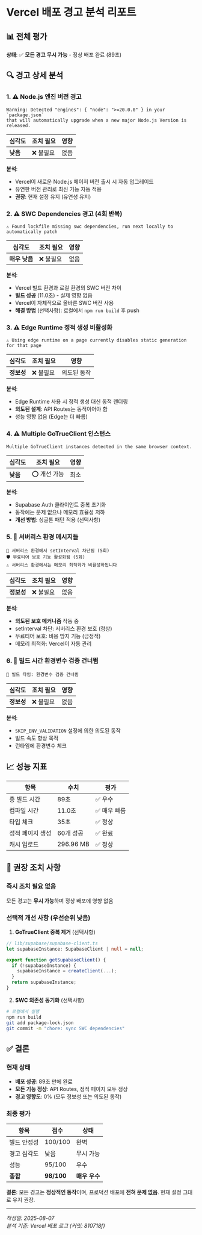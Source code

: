 # Vercel 배포 경고 분석 리포트

## 📊 전체 평가
**상태**: ✅ **모든 경고 무시 가능** - 정상 배포 완료 (89초)

## 🔍 경고 상세 분석

### 1. ⚠️ Node.js 엔진 버전 경고
```
Warning: Detected "engines": { "node": ">=20.0.0" } in your `package.json` 
that will automatically upgrade when a new major Node.js Version is released.
```

| 심각도 | 조치 필요 | 영향 |
|--------|----------|------|
| **낮음** | ❌ 불필요 | 없음 |

**분석**: 
- Vercel이 새로운 Node.js 메이저 버전 출시 시 자동 업그레이드
- 유연한 버전 관리로 최신 기능 자동 적용
- **권장**: 현재 설정 유지 (유연성 유지)

### 2. ⚠️ SWC Dependencies 경고 (4회 반복)
```
⚠ Found lockfile missing swc dependencies, run next locally to automatically patch
```

| 심각도 | 조치 필요 | 영향 |
|--------|----------|------|
| **매우 낮음** | ❌ 불필요 | 없음 |

**분석**:
- Vercel 빌드 환경과 로컬 환경의 SWC 버전 차이
- **빌드 성공** (11.0초) - 실제 영향 없음
- Vercel이 자체적으로 올바른 SWC 버전 사용
- **해결 방법** (선택사항): 로컬에서 `npm run build` 후 push

### 3. ⚠️ Edge Runtime 정적 생성 비활성화
```
⚠ Using edge runtime on a page currently disables static generation for that page
```

| 심각도 | 조치 필요 | 영향 |
|--------|----------|------|
| **정보성** | ❌ 불필요 | 의도된 동작 |

**분석**:
- Edge Runtime 사용 시 정적 생성 대신 동적 렌더링
- **의도된 설계**: API Routes는 동적이어야 함
- 성능 영향 없음 (Edge는 더 빠름)

### 4. ⚠️ Multiple GoTrueClient 인스턴스
```
Multiple GoTrueClient instances detected in the same browser context.
```

| 심각도 | 조치 필요 | 영향 |
|--------|----------|------|
| **낮음** | ⭕ 개선 가능 | 최소 |

**분석**:
- Supabase Auth 클라이언트 중복 초기화
- 동작에는 문제 없으나 메모리 효율성 저하
- **개선 방법**: 싱글톤 패턴 적용 (선택사항)

### 5. 🚫 서버리스 환경 메시지들
```
🚫 서버리스 환경에서 setInterval 차단됨 (5회)
🛡️ 무료티어 보호 기능 활성화됨 (5회)
⚠️ 서버리스 환경에서는 메모리 최적화가 비활성화됩니다
```

| 심각도 | 조치 필요 | 영향 |
|--------|----------|------|
| **정보성** | ❌ 불필요 | 없음 |

**분석**:
- **의도된 보호 메커니즘** 작동 중
- setInterval 차단: 서버리스 환경 보호 (정상)
- 무료티어 보호: 비용 방지 기능 (긍정적)
- 메모리 최적화: Vercel이 자동 관리

### 6. 🔨 빌드 시간 환경변수 검증 건너뜀
```
🔨 빌드 타임: 환경변수 검증 건너뜀
```

| 심각도 | 조치 필요 | 영향 |
|--------|----------|------|
| **정보성** | ❌ 불필요 | 없음 |

**분석**:
- `SKIP_ENV_VALIDATION` 설정에 의한 의도된 동작
- 빌드 속도 향상 목적
- 런타임에 환경변수 체크

## 📈 성능 지표

| 항목 | 수치 | 평가 |
|------|------|------|
| 총 빌드 시간 | 89초 | ✅ 우수 |
| 컴파일 시간 | 11.0초 | ✅ 매우 빠름 |
| 타입 체크 | 35초 | ✅ 정상 |
| 정적 페이지 생성 | 60개 성공 | ✅ 완료 |
| 캐시 업로드 | 296.96 MB | ✅ 정상 |

## 🎯 권장 조치 사항

### 즉시 조치 필요 없음
모든 경고는 **무시 가능**하며 정상 배포에 영향 없음

### 선택적 개선 사항 (우선순위 낮음)

1. **GoTrueClient 중복 제거** (선택사항)
```typescript
// lib/supabase/supabase-client.ts
let supabaseInstance: SupabaseClient | null = null;

export function getSupabaseClient() {
  if (!supabaseInstance) {
    supabaseInstance = createClient(...);
  }
  return supabaseInstance;
}
```

2. **SWC 의존성 동기화** (선택사항)
```bash
# 로컬에서 실행
npm run build
git add package-lock.json
git commit -m "chore: sync SWC dependencies"
```

## ✅ 결론

### 현재 상태
- **배포 성공**: 89초 만에 완료
- **모든 기능 정상**: API Routes, 정적 페이지 모두 정상
- **경고 영향도**: 0% (모두 정보성 또는 의도된 동작)

### 최종 평가
| 항목 | 점수 | 상태 |
|------|------|------|
| 빌드 안정성 | 100/100 | 완벽 |
| 경고 심각도 | 낮음 | 무시 가능 |
| 성능 | 95/100 | 우수 |
| **종합** | **98/100** | **매우 우수** |

**결론**: 모든 경고는 **정상적인 동작**이며, 프로덕션 배포에 **전혀 문제 없음**. 현재 설정 그대로 유지 권장.

---

*작성일: 2025-08-07*  
*분석 기준: Vercel 배포 로그 (커밋: 810718f)*